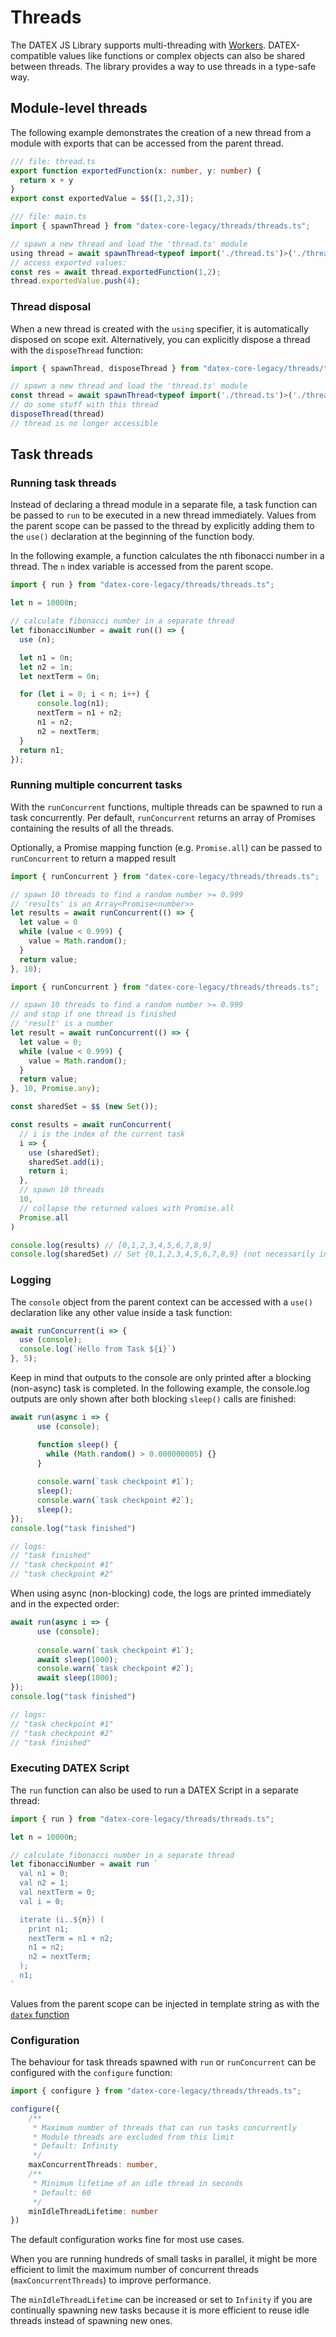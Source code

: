 # Threads

The DATEX JS Library supports multi-threading with [Workers](https://developer.mozilla.org/en-US/docs/Web/API/Web_Workers_API).
DATEX-compatible values like functions or complex objects can also be shared between threads.
The library provides a way to use threads in a type-safe way.

## Module-level threads

The following example demonstrates the creation of a new thread from a module with exports that can be accessed
from the parent thread.

```ts
/// file: thread.ts
export function exportedFunction(x: number, y: number) {
  return x + y
}
export const exportedValue = $$([1,2,3]);
```

```ts
/// file: main.ts
import { spawnThread } from "datex-core-legacy/threads/threads.ts";

// spawn a new thread and load the 'thread.ts' module
using thread = await spawnThread<typeof import('./thread.ts')>('./thread.ts');
// access exported values:
const res = await thread.exportedFunction(1,2);
thread.exportedValue.push(4);
```

### Thread disposal

When a new thread is created with the `using` specifier, it is automatically disposed on scope exit.
Alternatively, you can explicitly dispose a thread with the `disposeThread` function:

```ts
import { spawnThread, disposeThread } from "datex-core-legacy/threads/threads.ts";

// spawn a new thread and load the 'thread.ts' module
const thread = await spawnThread<typeof import('./thread.ts')>('./thread.ts');
// do some stuff with this thread
disposeThread(thread)
// thread is no longer accessible
```


## Task threads

### Running task threads

Instead of declaring a thread module in a separate file, a task function can be passed to `run` to be executed in a new thread immediately.
Values from the parent scope can be passed to the thread by explicitly adding them to the `use()` declaration at the beginning of the function body.

In the following example, a function calculates the nth fibonacci number in a thread.
The `n` index variable is accessed from the parent scope.

```ts
import { run } from "datex-core-legacy/threads/threads.ts";

let n = 10000n;

// calculate fibonacci number in a separate thread
let fibonacciNumber = await run(() => {
  use (n);

  let n1 = 0n;
  let n2 = 1n;
  let nextTerm = 0n;

  for (let i = 0; i < n; i++) {
      console.log(n1);
      nextTerm = n1 + n2;
      n1 = n2;
      n2 = nextTerm;
  }
  return n1;
});
```


### Running multiple concurrent tasks

With the `runConcurrent` functions, multiple threads can be spawned to run a task concurrently.
Per default, `runConcurrent` returns an array of Promises containing the results of all the threads.

Optionally, a Promise mapping function (e.g. `Promise.all`) can be passed to `runConcurrent` to return a mapped result


```ts
import { runConcurrent } from "datex-core-legacy/threads/threads.ts";

// spawn 10 threads to find a random number >= 0.999
// 'results' is an Array<Promise<number>>
let results = await runConcurrent(() => {
  let value = 0
  while (value < 0.999) {
    value = Math.random();
  }
  return value;
}, 10);
```

```ts
import { runConcurrent } from "datex-core-legacy/threads/threads.ts";

// spawn 10 threads to find a random number >= 0.999
// and stop if one thread is finished
// 'result' is a number
let result = await runConcurrent(() => {
  let value = 0;
  while (value < 0.999) {
    value = Math.random();
  }
  return value;
}, 10, Promise.any);
```

```ts
const sharedSet = $$ (new Set());

const results = await runConcurrent(
  // i is the index of the current task
  i => {
    use (sharedSet);
    sharedSet.add(i);
    return i;
  }, 
  // spawn 10 threads
  10, 
  // collapse the returned values with Promise.all
  Promise.all
)

console.log(results) // [0,1,2,3,4,5,6,7,8,9]
console.log(sharedSet) // Set {0,1,2,3,4,5,6,7,8,9} (not necessarily in this order)
```


<!-- > [!NOTE]
> Passing `Promise.any` to `runConcurrent` produces the same outcome as calling 
> `Promise.any` on the result returned from `runConcurrent`.
> 
> However, there is a significant performance improvement when passing `Promise.any` as a 
> parameter to `runConcurrent`: When one of the threads returns a result, 
> all other threads are automatically prematurely terminated, instead of continuing until they are
> finished.  -->

### Logging

The `console` object from the parent context can be accessed with a `use()` declaration like any other value inside a task function:

```ts
await runConcurrent(i => {
  use (console);
  console.log(`Hello from Task ${i}`)
}, 5);
```

Keep in mind that outputs to the console are only printed after a blocking (non-async) task is completed.
In the following example, the console.log outputs are only shown after both blocking `sleep()` calls are finished:

```ts
await run(async i => {
      use (console);

      function sleep() {
        while (Math.random() > 0.000000005) {}
      }
    
      console.warn(`task checkpoint #1`);
      sleep();
      console.warn(`task checkpoint #2`);
      sleep();
});
console.log("task finished")

// logs:
// "task finished"
// "task checkpoint #1"
// "task checkpoint #2"
```

When using async (non-blocking) code, the logs are printed immediately and in the expected order:
```ts
await run(async i => {
      use (console);
    
      console.warn(`task checkpoint #1`);
      await sleep(1000);
      console.warn(`task checkpoint #2`);
      await sleep(1000);
});
console.log("task finished")

// logs:
// "task checkpoint #1"
// "task checkpoint #2"
// "task finished"
```


### Executing DATEX Script

The `run` function can also be used to run a DATEX Script in a separate thread:

```ts
import { run } from "datex-core-legacy/threads/threads.ts";

let n = 10000n;

// calculate fibonacci number in a separate thread
let fibonacciNumber = await run `
  val n1 = 0;
  val n2 = 1;
  val nextTerm = 0;
  val i = 0;

  iterate (i..${n}) (
    print n1;
    nextTerm = n1 + n2;
    n1 = n2;
    n2 = nextTerm;
  );
  n1;
`
```

Values from the parent scope can be injected in template string as with the [`datex` function](./5%20The%20DATEX%20API.md#the-datex-template-function)



### Configuration

The behaviour for task threads spawned with `run` or `runConcurrent` can be configured
with the `configure` function:

```ts
import { configure } from "datex-core-legacy/threads/threads.ts";

configure({
	/**
	 * Maximum number of threads that can run tasks concurrently
	 * Module threads are excluded from this limit
	 * Default: Infinity
	 */
	maxConcurrentThreads: number,
	/**
	 * Minimum lifetime of an idle thread in seconds
	 * Default: 60
	 */
	minIdleThreadLifetime: number
})
```

The default configuration works fine for most use cases. 

When you are running hundreds of small tasks in parallel, it might be more
efficient to limit the maximum number of concurrent threads (`maxConcurrentThreads`) to improve performance.

The `minIdleThreadLifetime` can be increased or set to `Infinity` if you are continually spawning new tasks because
it is more efficient to reuse idle threads instead of spawning new ones.